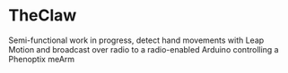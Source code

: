 TheClaw
=======

Semi-functional work in progress, detect hand movements with Leap Motion and broadcast over radio to a radio-enabled Arduino controlling a Phenoptix meArm
